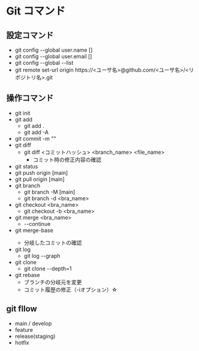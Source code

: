 # Git コマンド

## 設定コマンド
- git config --global user.name []
- git config --global user.email []
- git config --global --list
- git remote set-url origin https://<ユーザ名>@github.com/<ユーザ名>/<リポジトリ名>.git

## 操作コマンド
- git init 
- git add
  - git add .
  - git add -A
- git commit -m ""
- git diff
  - git diff <コミットハッシュ> <branch_name> <file_name>
    - コミット時の修正内容の確認
- git status
- git push origin [main]
- git pull origin [main]
- git branch
  - git branch -M [main]
  - git branch -d <bra_name>
- git checkout <bra_name>
  - git checkout -b <bra_name>
- git merge <bra_name>
  - --continue
- git merge-base <branch1> <brnach2>
  - 分岐したコミットの確認
- git log
  - git log --graph
- git clone 
  - git clone --depth=1
- git rebase
  - ブランチの分岐元を変更
  - コミット履歴の修正（-iオプション）☆


## git fllow

- main / develop
- feature
- release(staging)
- hotfix
